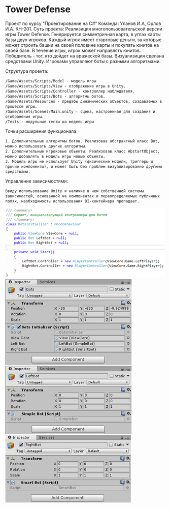 # Tower Defense
Проект по курсу "Проектирование на C#"
Команда: Уланов И.А, Орлов И.А. КН-201.
Суть проекта: Реализиция многопользовательской версии игры Tower Defense. Генерируется симметричная карта, в углах карты базы двух игроков. Каждый игрок имеет стартовые деньги, за которые может строить башни на своей половине карты и покупать юнитов на своей базе. В течение игры, игрок может направлять юнитов. Победитель - тот, кто дойдет на вражеской базы. Визуализиция сделана средствами Unity. Игроками управляют боты с разными алгоритмами.

Структура проекта:
```
/Game/Assets/Scripts/Model - модель игры
/Game/Assets/Scripts/View - отображение игры в Unity.
/Game/Assets/Scripts/Controller - контроллер наблюдателя.
/Game/Assets/Scripts/Bots - алгоритмы ботов.
/Game/Assets/Resources - префабы динамических объектов, создаваемых в процессе игры.
/Game/Assets/Scenes/Main.unity - сцена, настроенная для создания и отображения игры.
/Tests - модульные тесты на модель игры
```

Точки расширения функционала:
```
1. Дополнительные алгоритмы ботов. Реализовав абстрактный класс Bot, можно использовать другие алгоритмы.
2. Дополнительные игроковые объекты. Реализовав класс AbstartObject, можно добавлять в модель игры новые объекты.
3. Модель игры не использует Unity (физические модели, триггеры и прочие компоненты), и может быть без проблем визуализированно другими средствами.
```

Управление зависимостями:
```
Ввиду использование Unity и наличие в нем собственной системы зависимостей, основанной на компонентах и переопределяемых публичных полях, необходимость использования DI-контейнера пропадает.
```
<img src="https://github.com/ulanzetz/Tower-Defense/raw/master/Readme-Images/DI1.png?raw=true">
<img src="https://github.com/ulanzetz/Tower-Defense/raw/master/Readme-Images/DI2.png?raw=true">
<img src="https://github.com/ulanzetz/Tower-Defense/raw/master/Readme-Images/DI3.png?raw=true">
<img src="https://github.com/ulanzetz/Tower-Defense/raw/master/Readme-Images/DI4.png?raw=true">